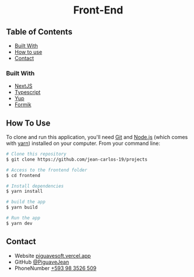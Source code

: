 <!-- Please update value in the {}  -->

<h1 align="center">Front-End</h1>


<!-- TABLE OF CONTENTS -->

## Table of Contents

- [Built With](#built-with)
- [How to use](#how-to-use)
- [Contact](#contact)


### Built With

<!-- This section should list any major frameworks that you built your project using. Here are a few examples.-->

- [NextJS](https://nodejs.org/es)
- [Typescript](https://www.typescriptlang.org/)
- [Yup](https://github.com/jquense/yup)
- [Formik](https://formik.org/)

## How To Use

<!-- Example: -->

To clone and run this application, you'll need [Git](https://git-scm.com) and [Node.js](https://nodejs.org/en/download/) (which comes with [yarn](https://classic.yarnpkg.com/lang/en/docs/install/#debian-stable)) installed on your computer. From your command line:

```bash
# Clone this repository
$ git clone https://github.com/jean-carlos-19/projects

# Access to the frontend folder
$ cd frontend

# Install dependencies
$ yarn install

# build the app
$ yarn build

# Run the app
$ yarn dev
```

## Contact

- Website [piguavesoft.vercel.app](https://piguavesoft.vercel.app/)
- GitHub [@PiguaveJean](https://github.com/jean-carlos-19)
- PhoneNumber [+593 98 3526 509](https://wa.me/593983526509)
